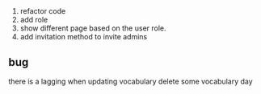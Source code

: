 


## 

1. refactor code 
2. add role 
3. show different page based on the user role.
4. add invitation method to invite admins


## bug

there is a lagging when updating vocabulary
delete some vocabulary day